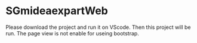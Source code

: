 # SGmideaexpartWeb
Please download the project and run it on VScode. Then this project will be run. The page view is not enable for useing bootstrap.
